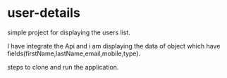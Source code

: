 # user-details
simple project for displaying the users list.

I have integrate the Api and i am displaying the data of object which have fields(firstName,lastName,email,mobile,type).

steps to clone and run  the application.


